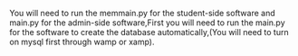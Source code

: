 You will need to run the memmain.py for the student-side software and main.py for the admin-side software,First you will need to run the main.py for the software to create the database automatically,(You will need to turn on mysql first through wamp or xamp).
